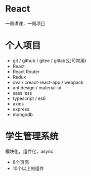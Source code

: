 # React

一周讲课，一周项目

# 个人项目

- git / github / gitee / gitlab(公司常用)
- React
- React Router
- Redux
- dva / creact-react-app / webpack
- ant design / material-ui
- sass less
- typescript / es6
- axios
- express
- mongodb

# 学生管理系统

模块化，组件化，async

- 8个页面
- 10个以上的组件
